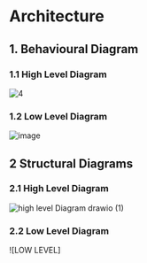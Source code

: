 
# Architecture

## 1. Behavioural Diagram

### 1.1 High Level Diagram

![4](https://user-images.githubusercontent.com/46949702/157837592-a2a2ccb4-a6a8-4276-bd56-110163832385.png)

### 1.2 Low Level Diagram

![image](https://user-images.githubusercontent.com/98879965/157842301-a2f310fe-f1da-4ba3-acf3-4e419537b3c4.png)


## 2 Structural Diagrams

### 2.1 High Level Diagram

![high level Diagram drawio (1)](https://user-images.githubusercontent.com/98879965/157892721-2af75ecb-1b57-4154-a405-aa846e938638.png)



### 2.2 Low Level Diagram

![LOW LEVEL]



